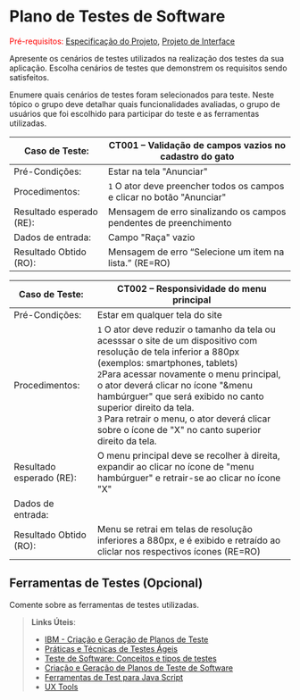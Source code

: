 # Plano de Testes de Software

<span style="color:red">Pré-requisitos: <a href="2-Especificação do Projeto.md"> Especificação do Projeto</a></span>, <a href="3-Projeto de Interface.md"> Projeto de Interface</a>

Apresente os cenários de testes utilizados na realização dos testes da sua aplicação. Escolha cenários de testes que demonstrem os requisitos sendo satisfeitos.

Enumere quais cenários de testes foram selecionados para teste. Neste tópico o grupo deve detalhar quais funcionalidades avaliadas, o grupo de usuários que foi escolhido para participar do teste e as ferramentas utilizadas.

|Caso de Teste: |CT001 – Validação de campos vazios no cadastro do gato|
|------|-----------------------------------------|
|Pré-Condições: |Estar na tela "Anunciar"|
|Procedimentos: |`1` O ator deve preencher todos os campos e clicar no botão "Anunciar"|
|Resultado esperado (RE): |Mensagem de erro sinalizando os campos pendentes de preenchimento|
|Dados de entrada: |Campo "Raça" vazio|
|Resultado Obtido (RO): |Mensagem de erro “Selecione um item na lista.”  (RE=RO) |

|Caso de Teste: |CT002 – Responsividade do menu principal|
|------|-----------------------------------------|
|Pré-Condições: |Estar em qualquer tela do site|
|Procedimentos: |`1` O ator deve reduzir o tamanho da tela ou acesssar o site de um dispositivo com resolução de tela inferior a 880px (exemplos: smartphones, tablets) <br> `2`Para acessar novamente o menu principal, o ator deverá clicar no ícone "&menu hambúrguer" que será exibido no canto superior direito da tela.<br>`3` Para retrair o menu, o ator deverá clicar sobre o ícone de "X" no canto superior direito da tela.|
|Resultado esperado (RE): |O menu principal deve se recolher à direita, expandir ao clicar no ícone de "menu hambúrguer" e retrair-se ao clicar no ícone "X"|
|Dados de entrada: |    |
|Resultado Obtido (RO): |Menu se retrai em telas de resolução inferiores a 880px, e é exibido e retraído ao cliclar nos respectivos ícones (RE=RO) |
 
## Ferramentas de Testes (Opcional)

Comente sobre as ferramentas de testes utilizadas.
 
> **Links Úteis**:
> - [IBM - Criação e Geração de Planos de Teste](https://www.ibm.com/developerworks/br/local/rational/criacao_geracao_planos_testes_software/index.html)
> - [Práticas e Técnicas de Testes Ágeis](http://assiste.serpro.gov.br/serproagil/Apresenta/slides.pdf)
> -  [Teste de Software: Conceitos e tipos de testes](https://blog.onedaytesting.com.br/teste-de-software/)
> - [Criação e Geração de Planos de Teste de Software](https://www.ibm.com/developerworks/br/local/rational/criacao_geracao_planos_testes_software/index.html)
> - [Ferramentas de Test para Java Script](https://geekflare.com/javascript-unit-testing/)
> - [UX Tools](https://uxdesign.cc/ux-user-research-and-user-testing-tools-2d339d379dc7)
